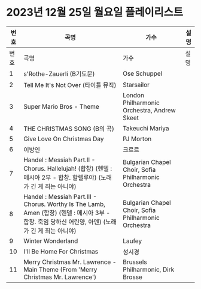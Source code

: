 # 2023년 12월 25일 월요일 플레이리스트

| 번호 | 곡명 | 가수 | 설명 |
|------|------|------|------|
| 번호 | 곡명 | 가수 | 설명 |
| 1 | s'Rothe-Zauerli (B기도문) | Ose Schuppel |  |
| 2 | Tell Me It's Not Over (타이틀 뮤직) | Starsailor |  |
| 3 | Super Mario Bros - Theme | London Philharmonic Orchestra, Andrew Skeet |  |
| 4 | THE CHRISTMAS SONG (B의 곡) | Takeuchi Mariya |  |
| 5 | Give Love On Christmas Day | PJ Morton |  |
| 6 | 이방인 | 크르르 |  |
| 7 | Handel : Messiah Part.II - Chorus. Hallelujah! (합창) (헨델 : 메시아 2부 - 합창. 할렐루야) (노래가 긴 게 죄는 아니야) | Bulgarian Chapel Choir, Sofia Philharmonic Orchestra |  |
| 8 | Handel : Messiah Part.III - Chorus. Worthy Is The Lamb, Amen (합창) (헨델 : 메시아 3부 - 합창. 죽임 당하신 어린양, 아멘) (노래가 긴 게 죄는 아니야) | Bulgarian Chapel Choir, Sofia Philharmonic Orchestra |  |
| 9 | Winter Wonderland | Laufey |  |
| 10 | I'll Be Home For Christmas | 성시경 |  |
| 11 | Merry Christmas Mr. Lawrence - Main Theme (From 'Merry Christmas Mr. Lawrence') | Brussels Philharmonic, Dirk Brosse |  |
